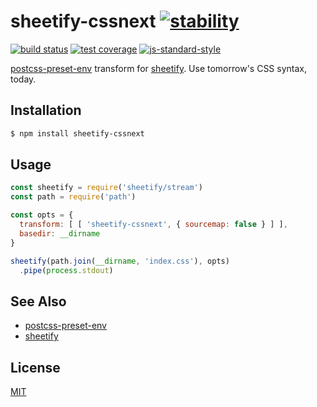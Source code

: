 # sheetify-cssnext [![stability][0]][1]
[![build status][4]][5] [![test coverage][6]][7] [![js-standard-style][10]][11]

[postcss-preset-env][12] transform for [sheetify][13]. Use tomorrow's CSS syntax, today.

## Installation
```sh
$ npm install sheetify-cssnext
```

## Usage
```js
const sheetify = require('sheetify/stream')
const path = require('path')

const opts = {
  transform: [ [ 'sheetify-cssnext', { sourcemap: false } ] ],
  basedir: __dirname
}

sheetify(path.join(__dirname, 'index.css'), opts)
  .pipe(process.stdout)
```

## See Also
- [postcss-preset-env][12]
- [sheetify][13]

## License
[MIT](https://tldrlegal.com/license/mit-license)

[0]: https://img.shields.io/badge/stability-experimental-orange.svg?style=flat-square
[1]: https://nodejs.org/api/documentation.html#documentation_stability_index
[4]: https://img.shields.io/travis/stackcss/sheetify-cssnext/master.svg?style=flat-square
[5]: https://travis-ci.org/stackcss/sheetify-cssnext
[6]: https://img.shields.io/codecov/c/github/stackcss/sheetify-cssnext/master.svg?style=flat-square
[7]: https://codecov.io/github/stackcss/sheetify-cssnext
[10]: https://img.shields.io/badge/code%20style-standard-brightgreen.svg?style=flat-square
[11]: https://github.com/feross/standard
[12]: https://github.com/csstools/postcss-preset-env
[13]: https://github.com/stackcss/sheetify
